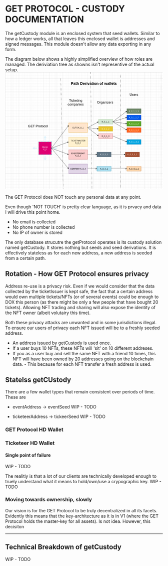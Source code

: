 # GET PROTOCOL  - CUSTODY DOCUMENTATION
The getCustody module is an enclosed system that seed wallets. Similar to how a ledger works, all that leaves this enclosed wallet is addresses and signed messages. This module doesn't allow any data exporting in any form.

The diagram below shows a highly simplified overview of how roles are managed. The deriviation tree as showns isn't representive of the actual setup.
![Image of derivation](../markdown_images/path_derivation.png)

The GET Protocol does NOT touch any personal data at any point.

Even though 'NOT TOUCH' is pretty clear language, as it is prvacy and data I will drive this point home.
- No email is collected
- No phone number is collected
- No IP of owner is stored

The only database strucutre the getProtocol operates is its custody solution named getCustody. It stores nothing but seeds and seed derivations. It is effectively stateless as for each new address, a new address is seeded from a certain path. 


## Rotation - How GET Protocol ensures privacy
Address re-use is a privacy risk. Even if we would consider that the data collected by the ticketIssuer is kept safe, the fact that a certain address would own multiple tickets/NFTs (or of several events) could be enough to DOX this person (as there might be only a few people that have bought 20 tickets). Allowing NFT trading and sharing will also expose the identity  of the NFT owner (albeit volutairy this time). 

Both these privacy attacks are unwanted and in some jurisdictions illegal. To ensure our users of privacy each NFT issued will be to a freshly seeded address.

- An address issued by getCustody is used once.
- If a user buys 10 NFTs, these NFTs will 'sit' on 10 different addreses.
- If you as a user buy and sell the same NFT with a friend 10 times, this NFT will have been owned by 20 addresses going on the blockchain data. - This because for each NFT transfer a fresh address is used. 

## Statelss getCUstody
There are a few wallet types that remain consistent over periods of time. These are

- eventAddress -> eventSeed
WIP - TODO

- ticketeerAddress -> tickeerSeed
WIP - TODO


### GET Protocol HD Wallet 

### Ticketeer HD Wallet 


#### Single point of failure
WIP - TODO

The realitiy is that a lot of our clients are technically developed enough to truely understand what it means to hold/own/use a crypographic key. WIP - TODO 

### Moving towards ownership, slowly
Our vision is for the GET Protocol to be truly decentralized in all its facets. Evidently this means that the key-architecture as it is in V1 (where the GET Protocol holds the master-key for all assets). Is not idea. However, this decisiton 


---


## Technical Breakdown of getCustody
WIP - TODO